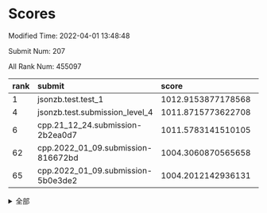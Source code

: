 # Scores

Modified Time: 2022-04-01 13:48:48

Submit Num: 207

All Rank Num: 455097

| rank |               submit               |       score        |       sigma        | pk_num |
| :--- | :--------------------------------- | :----------------- | :----------------- | :----- |
| 1    | jsonzb.test.test_1                 | 1012.9153877178568 | 0.8005446966775588 | 8790   |
| 4    | jsonzb.test.submission_level_4     | 1011.8715773622708 | 0.7874903839273937 | 8797   |
| 6    | cpp.21_12_24.submission-2b2ea0d7   | 1011.5783141510105 | 0.7798233456663994 | 8795   |
| 62   | cpp.2022_01_09.submission-816672bd | 1004.3060870565658 | 0.7284388381620951 | 8792   |
| 65   | cpp.2022_01_09.submission-5b0e3de2 | 1004.2012142936131 | 0.7150622235652023 | 8795   |


<details>
<summary>全部</summary>

| rank |                 submit                 |       score        |       sigma        | pk_num |
| :--- | :------------------------------------- | :----------------- | :----------------- | :----- |
| 1    | jsonzb.test.test_1                     | 1012.9153877178568 | 0.8005446966775588 | 8790   |
| 2    | gobigger.level_3.submission_level_3_26 | 1011.9526983578351 | 0.8095153528712219 | 8794   |
| 3    | gobigger.level_3.submission_level_3_36 | 1011.8885721596487 | 0.7956350767478702 | 8795   |
| 4    | jsonzb.test.submission_level_4         | 1011.8715773622708 | 0.7874903839273937 | 8797   |
| 5    | gobigger.level_3.submission_level_3_13 | 1011.5784038821779 | 0.7665099159297021 | 8792   |
| 6    | cpp.21_12_24.submission-2b2ea0d7       | 1011.5783141510105 | 0.7798233456663994 | 8795   |
| 7    | gobigger.level_3.submission_level_3_16 | 1011.4634011397967 | 0.789375979205747  | 8795   |
| 8    | gobigger.level_3.submission_level_3_0  | 1011.0731737270884 | 0.7753282475948732 | 8795   |
| 9    | gobigger.level_3.submission_level_3_39 | 1011.0495622201896 | 0.7714596465387821 | 8797   |
| 10   | gobigger.level_3.submission_level_3_47 | 1011.0240909316246 | 0.7718088520807938 | 8792   |
| 11   | gobigger.level_3.submission_level_3_11 | 1010.9280532329097 | 0.7739916021351311 | 8794   |
| 12   | gobigger.level_3.submission_level_3_19 | 1010.8674373912864 | 0.7528497442480188 | 8793   |
| 13   | gobigger.level_3.submission_level_3_45 | 1010.7589435205556 | 0.7569400244667955 | 8792   |
| 14   | gobigger.level_3.submission_level_3_35 | 1010.719928880723  | 0.7469559585274677 | 8793   |
| 15   | gobigger.level_3.submission_level_3_6  | 1010.6464717954756 | 0.7673599656469237 | 8793   |
| 16   | gobigger.level_3.submission_level_3_48 | 1010.6394335526401 | 0.7582734642960877 | 8794   |
| 17   | gobigger.level_3.submission_level_3_41 | 1010.6136846667771 | 0.7708288466081419 | 8798   |
| 18   | gobigger.level_3.submission_level_3_20 | 1010.5839578318738 | 0.75203733235508   | 8795   |
| 19   | gobigger.level_3.submission_level_3_38 | 1010.5248155031646 | 0.7487326502391791 | 8796   |
| 20   | gobigger.level_3.submission_level_3_9  | 1010.4906161255318 | 0.7551869024357905 | 8797   |
| 21   | gobigger.level_3.submission_level_3_43 | 1010.2909228742874 | 0.7762130330029869 | 8796   |
| 22   | gobigger.level_3.submission_level_3_23 | 1010.2893828591092 | 0.766150356210142  | 8796   |
| 23   | gobigger.level_3.submission_level_3_12 | 1010.239733650144  | 0.7722195728810661 | 8792   |
| 24   | gobigger.level_3.submission_level_3_31 | 1010.1902119924507 | 0.7602513200240925 | 8798   |
| 25   | gobigger.level_3.submission_level_3_8  | 1010.1782260862897 | 0.7473010184917545 | 8796   |
| 26   | gobigger.level_3.submission_level_3_30 | 1010.1669951230709 | 0.7602938052487015 | 8793   |
| 27   | gobigger.level_3.submission_level_3_1  | 1010.103871441667  | 0.7908545734355631 | 8792   |
| 28   | gobigger.level_3.submission_level_3_2  | 1010.0948610027738 | 0.756601107810564  | 8791   |
| 29   | gobigger.level_3.submission_level_3_22 | 1010.0737651286346 | 0.7564419728014491 | 8799   |
| 30   | gobigger.level_3.submission_level_3_7  | 1010.0614773633132 | 0.7544001199195812 | 8793   |
| 31   | gobigger.level_3.submission_level_3_37 | 1009.8890578818863 | 0.7651725132828725 | 8794   |
| 32   | gobigger.level_3.submission_level_3_32 | 1009.8264456088115 | 0.7487506030046606 | 8798   |
| 33   | gobigger.level_3.submission_level_3_46 | 1009.7978193376493 | 0.7493547621826013 | 8793   |
| 34   | gobigger.level_3.submission_level_3_21 | 1009.7568859240296 | 0.739721578585669  | 8793   |
| 35   | gobigger.level_3.submission_level_3_49 | 1009.7299111612409 | 0.7340704043972287 | 8789   |
| 36   | gobigger.level_3.submission_level_3_40 | 1009.7275854512557 | 0.7441500652100879 | 8798   |
| 37   | gobigger.level_3.submission_level_3_18 | 1009.6755876815041 | 0.7585853181469067 | 8792   |
| 38   | gobigger.level_3.submission_level_3_27 | 1009.6733718070709 | 0.7429843685244902 | 8788   |
| 39   | gobigger.level_3.submission_level_3_3  | 1009.6631312611961 | 0.7553977426945955 | 8792   |
| 40   | gobigger.level_3.submission_level_3_28 | 1009.5752577525528 | 0.7675436501339368 | 8800   |
| 41   | gobigger.level_3.submission_level_3_5  | 1009.5742294825903 | 0.7669405110874414 | 8794   |
| 42   | gobigger.level_3.submission_level_3_44 | 1009.5411892364295 | 0.7606706352671337 | 8795   |
| 43   | gobigger.level_3.submission_level_3_4  | 1009.5022022481334 | 0.742800233675071  | 8795   |
| 44   | gobigger.level_3.submission_level_3_25 | 1009.3932549784087 | 0.7479093182173755 | 8793   |
| 45   | gobigger.level_3.submission_level_3_29 | 1009.3847162761159 | 0.7531007987061467 | 8789   |
| 46   | gobigger.level_3.submission_level_3_14 | 1009.3717970171317 | 0.7447080105133357 | 8790   |
| 47   | gobigger.level_3.submission_level_3_10 | 1009.346587008714  | 0.7569290522119306 | 8796   |
| 48   | gobigger.level_3.submission_level_3_15 | 1009.2782503037945 | 0.7426970436769755 | 8790   |
| 49   | gobigger.level_3.submission_level_3_17 | 1009.1848767716556 | 0.7489502012304294 | 8790   |
| 50   | gobigger.level_3.submission_level_3_24 | 1008.9399712710298 | 0.7370019297699762 | 8791   |
| 51   | gobigger.level_3.submission_level_3_34 | 1008.4080123824018 | 0.7296193257011766 | 8797   |
| 52   | gobigger.level_3.submission_level_3_33 | 1008.331654728578  | 0.7484998576329697 | 8792   |
| 53   | gobigger.level_3.submission_level_3_42 | 1007.3596967718033 | 0.7560126966096735 | 8797   |
| 54   | gobigger.level_1.submission_level_1_38 | 1005.2775237336914 | 0.7318008135173057 | 8791   |
| 55   | gobigger.level_1.submission_level_1_34 | 1004.9535337633682 | 0.7182721064288734 | 8796   |
| 56   | gobigger.level_1.submission_level_1_32 | 1004.8415776047129 | 0.7216616304904353 | 8792   |
| 57   | gobigger.level_1.submission_level_1_0  | 1004.8318982975426 | 0.7162451247757256 | 8796   |
| 58   | gobigger.level_1.submission_level_1_1  | 1004.4890214484701 | 0.7220910306554605 | 8797   |
| 59   | gobigger.level_1.submission_level_1_36 | 1004.383966552452  | 0.71274043692362   | 8793   |
| 60   | gobigger.level_1.submission_level_1_35 | 1004.3688555565759 | 0.7139621367045111 | 8794   |
| 61   | gobigger.level_1.submission_level_1_26 | 1004.3665983264958 | 0.7149771532732104 | 8794   |
| 62   | cpp.2022_01_09.submission-816672bd     | 1004.3060870565658 | 0.7284388381620951 | 8792   |
| 63   | gobigger.level_1.submission_level_1_42 | 1004.2490005954554 | 0.715862942582966  | 8797   |
| 64   | gobigger.level_1.submission_level_1_7  | 1004.215063268817  | 0.7095892342685755 | 8795   |
| 65   | cpp.2022_01_09.submission-5b0e3de2     | 1004.2012142936131 | 0.7150622235652023 | 8795   |
| 66   | gobigger.level_1.submission_level_1_41 | 1004.1800763069363 | 0.713992664546187  | 8790   |
| 67   | gobigger.level_1.submission_level_1_28 | 1004.1479946844402 | 0.7208859283639965 | 8792   |
| 68   | gobigger.level_1.submission_level_1_30 | 1004.0683972516615 | 0.7128560123130309 | 8792   |
| 69   | gobigger.level_1.submission_level_1_47 | 1004.0620660394139 | 0.7387575401951672 | 8798   |
| 70   | gobigger.level_1.submission_level_1_29 | 1004.0611093496834 | 0.7125195826472878 | 8801   |
| 71   | gobigger.level_1.submission_level_1_8  | 1004.036292517527  | 0.7230024860567085 | 8797   |
| 72   | gobigger.level_1.submission_level_1_2  | 1003.9570041909803 | 0.7199101237478961 | 8796   |
| 73   | gobigger.level_1.submission_level_1_9  | 1003.79506775513   | 0.7111809836149989 | 8791   |
| 74   | gobigger.level_1.submission_level_1_46 | 1003.7131643672345 | 0.7085596957057461 | 8795   |
| 75   | gobigger.level_1.submission_level_1_49 | 1003.700684100482  | 0.7238468554788886 | 8792   |
| 76   | gobigger.level_1.submission_level_1_20 | 1003.6827227704503 | 0.7117357757861946 | 8794   |
| 77   | gobigger.level_1.submission_level_1_13 | 1003.6573431427154 | 0.7064469224236298 | 8793   |
| 78   | gobigger.level_1.submission_level_1_15 | 1003.6344260116314 | 0.703279972269279  | 8793   |
| 79   | gobigger.level_1.submission_level_1_24 | 1003.5970325307812 | 0.7268416073797866 | 8802   |
| 80   | gobigger.level_1.submission_level_1_43 | 1003.5384266470412 | 0.7205756499799366 | 8798   |
| 81   | gobigger.level_1.submission_level_1_21 | 1003.5194401345458 | 0.7256274212785913 | 8799   |
| 82   | gobigger.level_1.submission_level_1_48 | 1003.3909092801621 | 0.7050526005127824 | 8795   |
| 83   | gobigger.level_1.submission_level_1_27 | 1003.3391139283167 | 0.7128125087180217 | 8792   |
| 84   | gobigger.level_1.submission_level_1_37 | 1003.3334105205407 | 0.7296429640727805 | 8791   |
| 85   | gobigger.level_1.submission_level_1_22 | 1003.3250096175658 | 0.728046242924966  | 8793   |
| 86   | gobigger.level_1.submission_level_1_17 | 1003.2734277768707 | 0.7259791057894294 | 8793   |
| 87   | gobigger.level_1.submission_level_1_44 | 1003.1917460115721 | 0.717912474604534  | 8794   |
| 88   | gobigger.level_1.submission_level_1_40 | 1003.144955143985  | 0.7165846427447441 | 8800   |
| 89   | gobigger.level_1.submission_level_1_25 | 1003.1365322887301 | 0.7279738746943888 | 8794   |
| 90   | gobigger.level_1.submission_level_1_31 | 1003.1001429100821 | 0.7183138636575046 | 8793   |
| 91   | gobigger.level_1.submission_level_1_5  | 1003.0808039894231 | 0.7222796374195081 | 8793   |
| 92   | gobigger.level_1.submission_level_1_16 | 1003.0383671328098 | 0.7136822386463397 | 8791   |
| 93   | gobigger.level_1.submission_level_1_33 | 1003.0237404314781 | 0.720808212041904  | 8798   |
| 94   | gobigger.level_1.submission_level_1_18 | 1002.9604910688289 | 0.7210304444868164 | 8795   |
| 95   | gobigger.level_1.submission_level_1_3  | 1002.7455406042948 | 0.7149835261270473 | 8793   |
| 96   | gobigger.level_1.submission_level_1_14 | 1002.7164234846383 | 0.7102744142191102 | 8786   |
| 97   | gobigger.level_1.submission_level_1_23 | 1002.6174617194441 | 0.7066400072216618 | 8796   |
| 98   | gobigger.level_1.submission_level_1_10 | 1002.4914880901182 | 0.7078311747407058 | 8799   |
| 99   | gobigger.level_1.submission_level_1_45 | 1002.4318816213614 | 0.7097875426497146 | 8801   |
| 100  | gobigger.level_1.submission_level_1_4  | 1002.2597659850575 | 0.7164407075539955 | 8790   |
| 101  | gobigger.level_1.submission_level_1_6  | 1002.1347098292562 | 0.7187619070765454 | 8791   |
| 102  | gobigger.level_1.submission_level_1_39 | 1002.0916872868073 | 0.7179712912105872 | 8789   |
| 103  | gobigger.level_1.submission_level_1_11 | 1001.8830524756579 | 0.7102342417280934 | 8793   |
| 104  | gobigger.level_1.submission_level_1_12 | 1001.8414012099759 | 0.7160912436837636 | 8798   |
| 105  | gobigger.level_1.submission_level_1_19 | 1001.6934581800066 | 0.7173477503933502 | 8795   |
| 106  | gobigger.random.submission_random_35   | 997.0953721126432  | 0.6980185407014007 | 8795   |
| 107  | gobigger.random.submission_random_22   | 997.0598067137452  | 0.7026865867850446 | 8794   |
| 108  | gobigger.random.submission_random_47   | 996.973870584227   | 0.7043254965411473 | 8801   |
| 109  | gobigger.random.submission_random_19   | 996.8841975435874  | 0.7094137610704682 | 8794   |
| 110  | gobigger.random.submission_random_7    | 996.8406838621504  | 0.7083948883478105 | 8791   |
| 111  | gobigger.random.submission_random_25   | 996.6867745590483  | 0.725778781934167  | 8797   |
| 112  | gobigger.random.submission_random_32   | 996.6646034850843  | 0.7167340648570115 | 8790   |
| 113  | gobigger.random.submission_random_31   | 996.6642352151231  | 0.711052148710348  | 8801   |
| 114  | gobigger.random.submission_random_13   | 996.5164493630061  | 0.7136362324282818 | 8790   |
| 115  | gobigger.random.submission_random_1    | 996.4673681690304  | 0.7062181056476029 | 8797   |
| 116  | gobigger.random.submission_random_6    | 996.4176107931996  | 0.7091737379498808 | 8794   |
| 117  | gobigger.random.submission_random_27   | 996.3352238103178  | 0.7071890338811814 | 8788   |
| 118  | gobigger.random.submission_random_0    | 996.3079334507997  | 0.7167461401546203 | 8798   |
| 119  | gobigger.random.submission_random_29   | 996.2621883300584  | 0.720352292282963  | 8795   |
| 120  | gobigger.random.submission_random_38   | 996.2233984135516  | 0.7100189943002818 | 8795   |
| 121  | gobigger.random.submission_random_36   | 996.2023986216052  | 0.7058578769580868 | 8789   |
| 122  | gobigger.random.submission_random_26   | 996.154118971569   | 0.6907318302023344 | 8792   |
| 123  | gobigger.random.submission_random_40   | 996.1477394805333  | 0.7272941824829288 | 8795   |
| 124  | gobigger.random.submission_random_46   | 996.1292230844654  | 0.7086677835226741 | 8793   |
| 125  | gobigger.random.submission_random_5    | 996.1134878733009  | 0.7198072178349042 | 8796   |
| 126  | gobigger.random.submission_random_4    | 996.1013389561507  | 0.6950825061004823 | 8794   |
| 127  | gobigger.random.submission_random_39   | 996.0710806008908  | 0.7165247368671078 | 8796   |
| 128  | gobigger.random.submission_random_18   | 996.0682393108958  | 0.70004058188819   | 8789   |
| 129  | gobigger.random.submission_random_49   | 996.0538913558632  | 0.693568245207863  | 8796   |
| 130  | gobigger.random.submission_random_21   | 995.9534401624691  | 0.7117139732846014 | 8796   |
| 131  | gobigger.random.submission_random_11   | 995.8985236597124  | 0.7087637453980425 | 8800   |
| 132  | gobigger.random.submission_random_16   | 995.8757482297758  | 0.7185412826397488 | 8796   |
| 133  | gobigger.random.submission_random_43   | 995.8345082838022  | 0.7090682760096704 | 8791   |
| 134  | gobigger.random.submission_random_10   | 995.8334224841501  | 0.733261745673515  | 8795   |
| 135  | gobigger.random.submission_random_48   | 995.8234557481053  | 0.7175277022488135 | 8796   |
| 136  | gobigger.random.submission_random_45   | 995.799559556997   | 0.7248761736075673 | 8795   |
| 137  | gobigger.random.submission_random_34   | 995.7976567702381  | 0.7133843308525936 | 8797   |
| 138  | gobigger.random.submission_random_17   | 995.7860129388279  | 0.7160960948455964 | 8790   |
| 139  | gobigger.random.submission_random_9    | 995.6793651710584  | 0.7166908458039145 | 8793   |
| 140  | gobigger.random.submission_random_37   | 995.6757670554229  | 0.6944591532122778 | 8789   |
| 141  | gobigger.random.submission_random_42   | 995.6358466070527  | 0.7162668747053171 | 8791   |
| 142  | gobigger.random.submission_random_15   | 995.6272225684868  | 0.7015259898909879 | 8789   |
| 143  | gobigger.random.submission_random_44   | 995.61456782295    | 0.6912409090133862 | 8792   |
| 144  | gobigger.random.submission_random_8    | 995.5510786858482  | 0.7202870865096331 | 8795   |
| 145  | gobigger.random.submission_random_23   | 995.5444392407917  | 0.7118775809617861 | 8798   |
| 146  | gobigger.random.submission_random_30   | 995.4687743341336  | 0.715024212675718  | 8794   |
| 147  | gobigger.random.submission_random_20   | 995.4603700697174  | 0.7187183302111863 | 8792   |
| 148  | gobigger.random.submission_random_28   | 995.3870439838728  | 0.7137802580907311 | 8797   |
| 149  | gobigger.random.submission_random_3    | 995.366122085319   | 0.727746829172241  | 8789   |
| 150  | gobigger.random.submission_random_2    | 995.267849935438   | 0.7122957549684976 | 8792   |
| 151  | gobigger.random.submission_random_12   | 995.2232632957764  | 0.7062882336255121 | 8794   |
| 152  | gobigger.random.submission_random_41   | 995.1337286390798  | 0.7120694300767725 | 8794   |
| 153  | gobigger.random.submission_random_33   | 995.028738242703   | 0.708107150714616  | 8794   |
| 154  | gobigger.random.submission_random_24   | 994.7096829589624  | 0.7159144050774496 | 8789   |
| 155  | gobigger.random.submission_random_14   | 994.6985871529022  | 0.7150115145601571 | 8794   |
| 156  | gobigger.level_2.submission_level_2_48 | 994.1382920492218  | 0.7315472104370807 | 8795   |
| 157  | gobigger.level_2.submission_level_2_39 | 993.9349380315202  | 0.7265664022079185 | 8788   |
| 158  | gobigger.level_2.submission_level_2_6  | 993.6560211606759  | 0.7337219050764348 | 8792   |
| 159  | gobigger.level_2.submission_level_2_44 | 993.3153059885764  | 0.7341494059362623 | 8799   |
| 160  | gobigger.level_2.submission_level_2_31 | 993.1887112678852  | 0.7215452765632691 | 8795   |
| 161  | gobigger.level_2.submission_level_2_3  | 993.0766311281291  | 0.7367410644317615 | 8797   |
| 162  | gobigger.level_2.submission_level_2_35 | 993.0188642718123  | 0.7401223942881652 | 8790   |
| 163  | gobigger.level_2.submission_level_2_7  | 993.0152897315077  | 0.7303170508675539 | 8795   |
| 164  | gobigger.level_2.submission_level_2_40 | 992.9058220679763  | 0.7179903830569212 | 8795   |
| 165  | gobigger.level_2.submission_level_2_2  | 992.7572527437579  | 0.7158143798808101 | 8798   |
| 166  | gobigger.level_2.submission_level_2_24 | 992.7429711238301  | 0.7519356219692569 | 8796   |
| 167  | gobigger.level_2.submission_level_2_47 | 992.7359724934852  | 0.7388068060376035 | 8795   |
| 168  | gobigger.level_2.submission_level_2_20 | 992.715240660199   | 0.7223182487763515 | 8786   |
| 169  | gobigger.level_2.submission_level_2_14 | 992.6993770343282  | 0.7455972094417554 | 8798   |
| 170  | gobigger.level_2.submission_level_2_36 | 992.5776069922874  | 0.7253998689757354 | 8792   |
| 171  | gobigger.level_2.submission_level_2_41 | 992.4047565692268  | 0.742584080781252  | 8794   |
| 172  | gobigger.level_2.submission_level_2_27 | 992.3139660916917  | 0.7356802848981094 | 8799   |
| 173  | gobigger.level_2.submission_level_2_46 | 992.2892425186923  | 0.7517897666603341 | 8795   |
| 174  | gobigger.level_2.submission_level_2_43 | 992.2716025375397  | 0.7439143814591401 | 8795   |
| 175  | gobigger.level_2.submission_level_2_10 | 992.1635777110621  | 0.7426999373074825 | 8795   |
| 176  | gobigger.level_2.submission_level_2_42 | 992.1598223069972  | 0.7333044267743698 | 8798   |
| 177  | gobigger.level_2.submission_level_2_22 | 992.15821471196    | 0.7447441357886314 | 8794   |
| 178  | gobigger.level_2.submission_level_2_33 | 992.1271823298279  | 0.7546366012570901 | 8795   |
| 179  | gobigger.level_2.submission_level_2_34 | 992.0901603454378  | 0.7471614615748148 | 8793   |
| 180  | gobigger.level_2.submission_level_2_16 | 992.071721966995   | 0.743737891779868  | 8797   |
| 181  | gobigger.level_2.submission_level_2_18 | 991.9059812119036  | 0.7352600046898167 | 8802   |
| 182  | gobigger.level_2.submission_level_2_38 | 991.8800450622243  | 0.7242808223447952 | 8796   |
| 183  | gobigger.level_2.submission_level_2_23 | 991.8603947412182  | 0.7413382298265307 | 8796   |
| 184  | gobigger.level_2.submission_level_2_30 | 991.8007539905266  | 0.7397669238918045 | 8797   |
| 185  | gobigger.level_2.submission_level_2_21 | 991.751013481899   | 0.7368188256296363 | 8793   |
| 186  | gobigger.level_2.submission_level_2_5  | 991.6992088621379  | 0.730743732711912  | 8792   |
| 187  | gobigger.level_2.submission_level_2_32 | 991.6948435821571  | 0.7612561648035241 | 8793   |
| 188  | gobigger.level_2.submission_level_2_26 | 991.6787169169634  | 0.7567608577754915 | 8797   |
| 189  | gobigger.level_2.submission_level_2_45 | 991.6448192243153  | 0.7506007740691498 | 8794   |
| 190  | gobigger.level_2.submission_level_2_37 | 991.5885077421312  | 0.7602377205640485 | 8795   |
| 191  | gobigger.level_2.submission_level_2_25 | 991.5804108835084  | 0.7549566029489287 | 8788   |
| 192  | gobigger.level_2.submission_level_2_13 | 991.5632666973792  | 0.7310820122784116 | 8795   |
| 193  | gobigger.level_2.submission_level_2_19 | 991.5254924149904  | 0.7545209538435912 | 8794   |
| 194  | gobigger.level_2.submission_level_2_29 | 991.4858019866792  | 0.7543004941309106 | 8791   |
| 195  | gobigger.level_2.submission_level_2_11 | 991.3584447055691  | 0.743827482785928  | 8796   |
| 196  | gobigger.level_2.submission_level_2_8  | 991.3208294084674  | 0.7445436326888739 | 8793   |
| 197  | gobigger.level_2.submission_level_2_17 | 991.1627861350297  | 0.7419693299053935 | 8795   |
| 198  | gobigger.level_2.submission_level_2_4  | 991.096865084196   | 0.7604859254125756 | 8796   |
| 199  | gobigger.level_2.submission_level_2_1  | 990.8494454548912  | 0.7628196000228255 | 8791   |
| 200  | gobigger.level_2.submission_level_2_9  | 990.634343865168   | 0.7446750851970492 | 8798   |
| 201  | gobigger.level_2.submission_level_2_12 | 990.6241741513498  | 0.7645531542329034 | 8791   |
| 202  | gobigger.level_2.submission_level_2_15 | 990.5036354171862  | 0.762569661593414  | 8791   |
| 203  | gobigger.level_2.submission_level_2_28 | 990.367337800845   | 0.7576829037627153 | 8791   |
| 204  | gobigger.level_2.submission_level_2_0  | 990.0382135391208  | 0.7716555238608526 | 8793   |
| 205  | gobigger.level_2.submission_level_2_49 | 989.6372492260873  | 0.7732857984296374 | 8792   |
| 206  | gobigger.none.submission_none_0        | 976.3942129769993  | 1.3994103143078875 | 8797   |
| 207  | gobigger.none.submission_none_1        | 974.771362406336   | 1.6614837303306818 | 8799   |

</details>